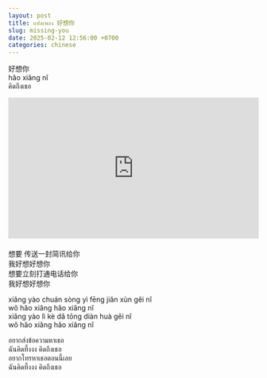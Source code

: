 ```yaml
---
layout: post
title: แปลเพลง 好想你
slug: missing-you
date: 2025-02-12 12:56:00 +0700
categories: chinese
---
```


好想你  
hǎo xiǎng nǐ  
คิดถึงเธอ

<div style="display: flex; justify-content: center; margin-bottom: 20px">
<iframe style="aspect-ratio: 16 / 9; width: 100% !important;" src="https://www.youtube.com/embed/fdQgPu3iUYk?si=FoOJVQILdOhOP7FC" title="YouTube video player" frameborder="0" allow="accelerometer; autoplay; clipboard-write; encrypted-media; gyroscope; picture-in-picture; web-share" referrerpolicy="strict-origin-when-cross-origin" allowfullscreen></iframe>
</div>

想要 传送一封简讯给你  
我好想好想你  
想要立刻打通电话给你  
我好想好想你

xiǎng yào chuán sòng yì fēng jiǎn xùn gěi nǐ  
wǒ hǎo xiǎng hǎo xiǎng nǐ  
xiǎng yào lì kè dǎ tōng diàn huà gěi nǐ  
wǒ hǎo xiǎng hǎo xiǎng nǐ

อยากส่งข้อความหาเธอ  
ฉันคิดทึ้งงง คิดถึงเธอ  
อยากโทรหาเธอตอนนี้เลย  
ฉันคิดทึ้งงง คิดถึงเธอ

<!--
měi tiān qǐ chuáng de dì yí jiàn shì qíng 
每天 起 床 的 第 一 件 事情
First thing in the morning
jiù shì hǎo xiǎng hǎo xiǎng nǐ 
就是好想好想你
I just miss you so much
wú lùn qíng tiān hái shì xià yǔ 
无 论晴 天 还是下雨 
Rain or shine
dōu hǎo xiǎng hǎo xiǎng nǐ 
都好想好想你 
I miss you so much
měi cì dāng wǒ yì shuō wǒ hǎo xiǎng nǐ 
每次 当 我 一 说 我 好想你 
Every time when I say I miss you so much
nǐ dōu bù xiāng xìn 
你 都不 相信
You don't believe it
dàn què zǒng ài wèn wǒ yǒu méi yǒu xiǎng nǐ 
但却总 爱 问我 有没有想你 
But always love to ask me have you
wǒ bù dǒng dé tián yán mì yǔ 
我 不 懂 得 甜 言蜜 语 
I don't know how to sweet-talk
suó yǐ zhǐ shuō hǎo xiǎng nǐ 
所以 只说 好想你 
So just say I miss you
fǎn zhèng shuō lái shuō qù dōu zhǐ xiǎng ràng nǐ kāi xīn 
反正说 来说 去 都只想让 你 开心
 I just want to make you happy
hǎo xiǎng nǐ hǎo xiǎng nǐ hǎo xiǎng nǐ hǎo xiǎng nǐ 
好想你 好想你 好想你 好想你 
I miss you so much
shì zhēn de zhēn de hǎo xiǎng nǐ 
是真 的 真 的 好想你
 I miss you so much
bú shì jiǎ de jiǎ de hǎo xiǎng nǐ 
不 是假的 假的 好想你 
Not fake fake miss you so much
hǎo xiǎng nǐ hǎo xiǎng nǐ hǎo xiǎng nǐ hǎo xiǎng nǐ 
好想你 好想你 好想你 好想你
 I miss you so much
shì gòu lì gòu lì hǎo xiǎng nǐ 
是够力 够力 好想你
 I miss you enough
zhēn de xī běi xī běi hǎo xiǎng nǐ 
真 的 西 北西 北好想你 
I miss you so much
hǎo xiǎng nǐ 
好想你 
i miss you
měi cì dāng wǒ yì shuō wǒ hǎo xiǎng nǐ 
每次 当 我 一 说 我 好想你
 Every time when I say I miss you so much
nǐ dōu bù xiāng xìn 
你 都不 相信
 You don't believe it
dàn què zǒng ài wèn wǒ yǒu méi yǒu xiǎng nǐ 
但却总 爱 问我 有没有想你 
But always love to ask me have you
wǒ bù dǒng dé tián yán mì yǔ 
我 不 懂 得 甜 言蜜 语 
I don't know how to sweet-talk
suó yǐ zhǐ shuō hǎo xiǎng nǐ 
所以 只说 好想你
 So just say I miss you
fǎn zhèng shuō lái shuō qù dōu zhǐ xiǎng ràng nǐ kāi xīn 
反正说 来说 去 都只想让 你 开心
 I just want to make you happy
hǎo xiǎng nǐ hǎo xiǎng nǐ hǎo xiǎng nǐ hǎo xiǎng nǐ 
好想你 好想你 好想你 好想你
 I miss you so much
shì zhēn de zhēn de hǎo xiǎng nǐ 
是真 的 真 的 好想你 
I miss you so much
bú shì jiǎ de jiǎ de hǎo xiǎng nǐ 
不 是假的 假的 好想你 
Not fake fake miss you so much
hǎo xiǎng nǐ hǎo xiǎng nǐ hǎo xiǎng nǐ hǎo xiǎng nǐ 
好想你 好想你 好想你 好想你
 I miss you so much
shì gòu lì gòu lì hǎo xiǎng nǐ 
是够力 够力 好想你
 I miss you enough
zhēn de xī běi xī běi hǎo xiǎng nǐ 
真 的 西 北西 北好想你
 I miss you enough
hǎo xiǎng nǐ hǎo xiǎng nǐ hǎo xiǎng nǐ hǎo xiǎng nǐ 
好想你 好想你 好想你 好想你
 I miss you enough
shì zhēn de zhēn de hǎo xiǎng nǐ 
是真 的 真 的 好想你
 I miss you enough
bú shì jiǎ de jiǎ de hǎo xiǎng nǐ 
不 是假的 假的 好想你 
Not fake fake miss you so much
hǎo xiǎng nǐ hǎo xiǎng nǐ hǎo xiǎng nǐ hǎo xiǎng nǐ 
好想你 好想你 好想你 好想你
 I miss you so much
shì gòu lì gòu lì hǎo xiǎng nǐ 
是够力 够力 好想你 
I miss you enough
zhēn de xī běi xī běi hǎo xiǎng nǐ 
真 的 西 北西 北好想你 
I miss you so much
hǎo xiǎng nǐ 
好想你 
i miss you
hǎo xiǎng nǐ 
好想你 
i miss you
hǎo xiǎng nǐ 
好想你 
i miss you
-->